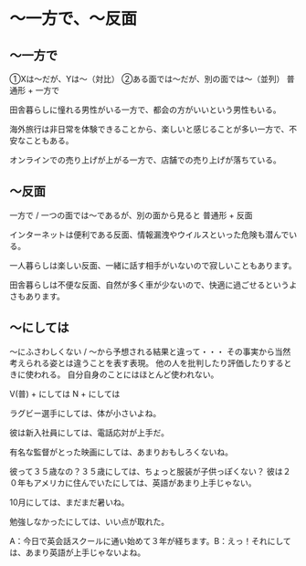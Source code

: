 # 〜一方で、〜反面

## 〜一方で
①Xは〜だが、Yは〜（対比） ②ある面では〜だが、別の面では〜（並列）
普通形 + 一方で


田舎暮らしに憧れる男性がいる一方で、都会の方がいいという男性もいる。

海外旅行は非日常を体験できることから、楽しいと感じることが多い一方で、不安なこともある。

オンラインでの売り上げが上がる一方で、店舗での売り上げが落ちている。

## 〜反面
一方で / 一つの面では〜であるが、別の面から見ると
普通形 + 反面


インターネットは便利である反面、情報漏洩やウイルスといった危険も潜んでいる。

一人暮らしは楽しい反面、一緒に話す相手がいないので寂しいこともあります。

田舎暮らしは不便な反面、自然が多く車が少ないので、快適に過ごせるというよさもあります。

## ～にしては
～にふさわしくない / ～から予想される結果と違って・・・   その事実から当然考えられる姿とは違うことを表す表現。
他の人を批判したり評価したりするときに使われる。
自分自身のことにはほとんど使われない。

V(普) + にしては N + にしては


ラグビー選手にしては、体が小さいよね。

彼は新入社員にしては、電話応対が上手だ。

有名な監督がとった映画にしては、あまりおもしろくないね。

彼って３５歳なの？３５歳にしては、ちょっと服装が子供っぽくない？
彼は２０年もアメリカに住んでいたにしては、英語があまり上手じゃない。

10月にしては、まだまだ暑いね。

勉強しなかったにしては、いい点が取れた。

A：今日で英会話スクールに通い始めて３年が経ちます。B：えっ！それにしては、あまり英語が上手じゃないよね。

